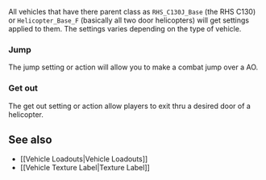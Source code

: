 All vehicles that have there parent class as `RHS_C130J_Base` (the RHS C130) or `Helicopter_Base_F` (basically all two door helicopters) will get settings applied to them. The settings varies depending on the type of vehicle.

### Jump
The jump setting or action will allow you to make a combat jump over a AO.

### Get out
The get out setting or action allow players to exit thru a desired door of a helicopter.

## See also
* [[Vehicle Loadouts|Vehicle Loadouts]] 
* [[Vehicle Texture Label|Texture Label]] 

